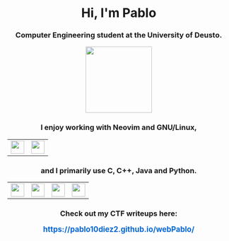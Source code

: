 <h1 align="center">Hi, I'm Pablo</h1>

<h3 align="center"><strong>Computer Engineering student at the University of Deusto.</strong></h3>

<div align="center">
  <img src="https://github.com/pablo10diez2/pablo10diez2/blob/main/Izhikevich_-_Low_Resolution-ezgif.com-optimize.gif?raw=true" width="150" />
</div>

<h3 align="center">I enjoy working with Neovim and GNU/Linux,</h3>
<table align="center">
  <tr>
    <td><img src="https://upload.wikimedia.org/wikipedia/commons/thumb/9/9f/Vimlogo.svg/1024px-Vimlogo.svg.png" width="30" /></td>
    <td><img src="https://upload.wikimedia.org/wikipedia/commons/thumb/3/35/Tux.svg/800px-Tux.svg.png" width="30" /></td>
  </tr>
</table>

<h3 align="center">and I primarily use C, C++, Java and Python.</h3>
<table align="center">
  <tr>
    <td><img src="https://upload.wikimedia.org/wikipedia/commons/1/18/C_Programming_Language.svg" width="30" /></td>
    <td><img src="https://upload.wikimedia.org/wikipedia/commons/thumb/1/18/ISO_C%2B%2B_Logo.svg/800px-ISO_C%2B%2B_Logo.svg.png" width="30" /></td>
    <td><img src="https://upload.wikimedia.org/wikipedia/en/thumb/3/30/Java_programming_language_logo.svg/800px-Java_programming_language_logo.svg.png" width="30" /></td>
    <td><img src="https://upload.wikimedia.org/wikipedia/commons/c/c3/Python-logo-notext.svg" width="30" /></td>
  </tr>
</table>

<h3 align="center">Check out my CTF writeups here:</h3>

<div align="center" style="margin-bottom: 20px;">
  <a href="https://pablo10diez2.github.io/webPablo/" target="_blank" rel="noopener noreferrer" style="font-size: 1.2em; font-weight: bold; text-decoration: none; color: #0366d6;">
    https://pablo10diez2.github.io/webPablo/
  </a>
</div>
